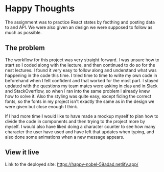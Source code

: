 # Happy Thoughts

The assignment was to practice React states by fecthing and posting data to and API. We were also given an design we were supposed to follow as much as possible.

## The problem

The workflow for this project was very straight forward. I was unsure how to start so I coded along with the lecture, and then continued to do so for the nest lectures. I found it very easy to follow along and understand what was happening in the code this time. I tried time to time to write my own code in beforehand when I felt confident and that worked for the most part. I stayed updated with the questions my team mates were asking in clas and in Slack and StackOverflow, so when I ran into the same problem I already knew how to solve it. Also the styling was quite easy, except fiding the correct fonts, so the fonts in my project isn't exactly the same as in the design we were given but close enough I think.

If I had more time I would like to have made a mockup myself to plan how to divide the code in components and then trying to the project more by myself. I would also have liked doing a character counter to see how many character the user have used and have left that updates when typing, and also done some animations when a new message appears.

## View it live

Link to the deployed site: https://happy-nobel-59adad.netlify.app/